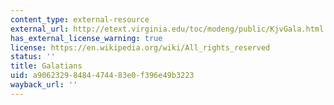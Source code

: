 ```yaml
---
content_type: external-resource
external_url: http://etext.virginia.edu/toc/modeng/public/KjvGala.html
has_external_license_warning: true
license: https://en.wikipedia.org/wiki/All_rights_reserved
status: ''
title: Galatians
uid: a9062329-8484-4744-83e0-f396e49b3223
wayback_url: ''
---
```

